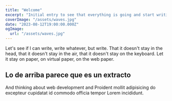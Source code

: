 ```yaml
---
title: "Welcome"
excerpt: "Initial entry to see that everything is going and start writing."
coverImage: "/assets/waves.jpg"
date: "2023-08-12T19:00:00.000Z"
ogImage:
  url: "/assets/waves.jpg"
---
```


Let's see if I can write, write whatever, but write. That it doesn't stay in the head, that it doesn't stay in the air, that it doesn't stay on the keyboard. Let it stay on paper, on virtual paper, on the web paper.

## Lo de arriba parece que es un extracto

And thinking about web development and Proident mollit adipisicing do excepteur cupidatat id commodo officia tempor Lorem incididunt.
